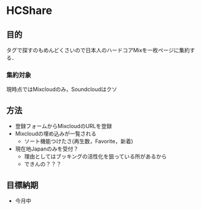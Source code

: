 # HCShare

## 目的
タグで探すのもめんどくさいので日本人のハードコアMixを一枚ページに集約する．
### 集約対象
現時点ではMixcloudのみ，Soundcloudはクソ

## 方法
- 登録フォームからMixcloudのURLを登録
- Mixcloudの埋め込みが一覧される
	- ソート機能つけたさ(再生数，Favorite，新着)
- 現在地Japanのみを受付？
	- 理由としてはブッキングの活性化を狙っている所があるから
	- できんの？？？

## 目標納期
- 今月中
